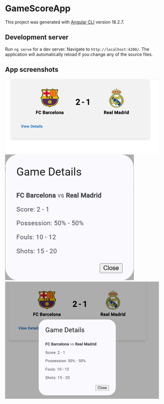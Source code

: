 # GameScoreApp

This project was generated with [Angular CLI](https://github.com/angular/angular-cli) version 18.2.7.

## Development server

Run `ng serve` for a dev server. Navigate to `http://localhost:4200/`. The application will automatically reload if you change any of the source files.

## App screenshots

<img src="src/assets/images/GameComponent.png" alt="Game component">
<img src="src/assets/images/GameDetailsComponent.png" alt="Game details component">
<img src="src/assets/images/TwoComponents.png" alt="The two components">
